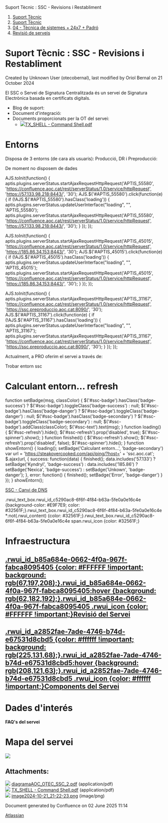 Suport Tècnic : SSC - Revisions i Restabliment  

1.  [Suport Tècnic](index.md)
2.  [Suport Tècnic](13893782.md)
3.  [04 - Tècnica de sistemes + 24x7 + Padró](26313202.md)
4.  [Revisió de serveis](36340340.md)

Suport Tècnic : SSC - Revisions i Restabliment
==============================================

Created by Unknown User (otecobernal), last modified by Oriol Bernal on 21 October 2024

El SSC o Servei de Signatura Centralitzada és un servei de Signatura Electrònica basada en certificats digitals.

*   Blog de suport: 
*   Document d'integració: 
*   Documents proporcionats per la OT del servei:
    *   [![](rest/documentConversion/latest/conversion/thumbnail/41522071/1)](/download/attachments/41521367/diagramaAOC_OTEC_SSC_2.pdf?version=1&modificationDate=1615557014853&api=v2)[TX\_SHELL - Command Shell.pdf](attachments/41521367/41522072.pdf)

Entorns
=======

Disposa de 3 entorns (de cara als usuaris): Producció, DR i Preproducció:

De moment no disposem de dades

AJS.toInit(function() { aptis.plugins.serverStatus.startAjaxRequestHttpRequest('APTIS\_55580', 'https://confluence.aoc.cat/rest/serverStatus/1.0/service/httpRequest', 'https://57.133.98.218:8443/', '30'); AJS.$('#APTIS\_55580').click(function(e) { if (!AJS.$('#APTIS\_55580').hasClass('loading')) { aptis.plugins.serverStatus.updateUserInterface("loading", "", 'APTIS\_55580'); aptis.plugins.serverStatus.startAjaxRequestHttpRequest('APTIS\_55580', 'https://confluence.aoc.cat/rest/serverStatus/1.0/service/httpRequest', 'https://57.133.98.218:8443/', '30'); } }); });

AJS.toInit(function() { aptis.plugins.serverStatus.startAjaxRequestHttpRequest('APTIS\_45015', 'https://confluence.aoc.cat/rest/serverStatus/1.0/service/httpRequest', 'https://185.86.34.153:8443/', '30'); AJS.$('#APTIS\_45015').click(function(e) { if (!AJS.$('#APTIS\_45015').hasClass('loading')) { aptis.plugins.serverStatus.updateUserInterface("loading", "", 'APTIS\_45015'); aptis.plugins.serverStatus.startAjaxRequestHttpRequest('APTIS\_45015', 'https://confluence.aoc.cat/rest/serverStatus/1.0/service/httpRequest', 'https://185.86.34.153:8443/', '30'); } }); });

AJS.toInit(function() { aptis.plugins.serverStatus.startAjaxRequestHttpRequest('APTIS\_31167', 'https://confluence.aoc.cat/rest/serverStatus/1.0/service/httpRequest', 'https://ssc.preproduccio.aoc.cat:8090/', '30'); AJS.$('#APTIS\_31167').click(function(e) { if (!AJS.$('#APTIS\_31167').hasClass('loading')) { aptis.plugins.serverStatus.updateUserInterface("loading", "", 'APTIS\_31167'); aptis.plugins.serverStatus.startAjaxRequestHttpRequest('APTIS\_31167', 'https://confluence.aoc.cat/rest/serverStatus/1.0/service/httpRequest', 'https://ssc.preproduccio.aoc.cat:8090/', '30'); } }); });

  
Actualment, a PRO oferim el servei a través de:

Trobar entorn ssc      

Calculant entorn... refresh
===========================

function setBadge(msg, classColor) { $('#ssc-badge').hasClass('badge-success') ? $('#ssc-badge').toggleClass('badge-success') : null; $('#ssc-badge').hasClass('badge-danger') ? $('#ssc-badge').toggleClass('badge-danger') : null; $('#ssc-badge').hasClass('badge-secondary') ? $('#ssc-badge').toggleClass('badge-secondary') : null; $('#ssc-badge').addClass(classColor); $('#ssc-text').text(msg); } function loading() { $('#ssc-refresh').hide(); $('#ssc-refresh').prop('disabled', true); $('#ssc-spinner').show(); } function finished() { $('#ssc-refresh').show(); $('#ssc-refresh').prop('disabled', false); $('#ssc-spinner').hide(); } function showEntorn() { loading(); setBadge('Calculant entorn...', 'badge-secondary') var url = 'https://steakovercooked.com/api/ping/?host=' + 'ssc.aoc.cat'; $.ajax(url, { success: function(data) { finished(); data.includes('57.133') ? setBadge('Kyndryl', 'badge-success') : data.includes('185.86') ? setBadge('Nexica', 'badge-success') : setBadge('Unkown', 'badge-danger'); }, error: function() { finished(); setBadge('Error', 'badge-danger') } }); } showEntorn();

[SSC - Canvi de DNS](SSC---Canvi-de-DNS_118554717.md)

.rwui\_text\_box.rwui\_id\_c5290ac8-6f6f-4f84-b63a-5fe0a0e16c4e {background-color: #E9F7E9; color: #32561F;}.rwui\_text\_box.rwui\_id\_c5290ac8-6f6f-4f84-b63a-5fe0a0e16c4e \*:not(.rwui\_content) {color: #32561F;}.rwui\_text\_box.rwui\_id\_c5290ac8-6f6f-4f84-b63a-5fe0a0e16c4e span.rwui\_icon {color: #32561F;}

Infraestructura
===============

[.rwui\_id\_b85a684e-0662-4f0a-967f-fabca8095405 {color: #FFFFFF !important; background: rgb(67,197,208);}.rwui\_id\_b85a684e-0662-4f0a-967f-fabca8095405:hover {background: rgb(62,182,192);}.rwui\_id\_b85a684e-0662-4f0a-967f-fabca8095405 .rwui\_icon {color: #FFFFFF !important;}Revisió del Servei](https://confluence.aoc.cat/pages/viewpage.action?pageId=36340764#expand-ReinicidelSSC "Revisió del Servei")
---------------------------------------------------------------------------------------------------------------------------------------------------------------------------------------------------------------------------------------------------------------------------------------------------------------------------------------------------------------------------------------------------------------------

[.rwui\_id\_a2852fae-7ade-4746-b74d-e67531d8cbd5 {color: #ffffff !important; background: rgb(225,131,68);}.rwui\_id\_a2852fae-7ade-4746-b74d-e67531d8cbd5:hover {background: rgb(208,121,63);}.rwui\_id\_a2852fae-7ade-4746-b74d-e67531d8cbd5 .rwui\_icon {color: #ffffff !important;}Components del Servei](http://192.168.166.136:8080/ServeisIntegracio/mapaServeis "Components del Servei")
-----------------------------------------------------------------------------------------------------------------------------------------------------------------------------------------------------------------------------------------------------------------------------------------------------------------------------------------------------------------------------------------------

  

Dades d'interés
===============

**FAQ's del servei**

   

             

  

Mapa del servei
===============

![](attachments/41521367/118554799.png)

Attachments:
------------

![](images/icons/bullet_blue.gif) [diagramaAOC\_OTEC\_SSC\_2.pdf](attachments/41521367/41522071.pdf) (application/pdf)  
![](images/icons/bullet_blue.gif) [TX\_SHELL - Command Shell.pdf](attachments/41521367/41522072.pdf) (application/pdf)  
![](images/icons/bullet_blue.gif) [image2024-10-21\_21-22-23.png](attachments/41521367/118554799.png) (image/png)  

Document generated by Confluence on 02 June 2025 11:14

[Atlassian](http://www.atlassian.com/)